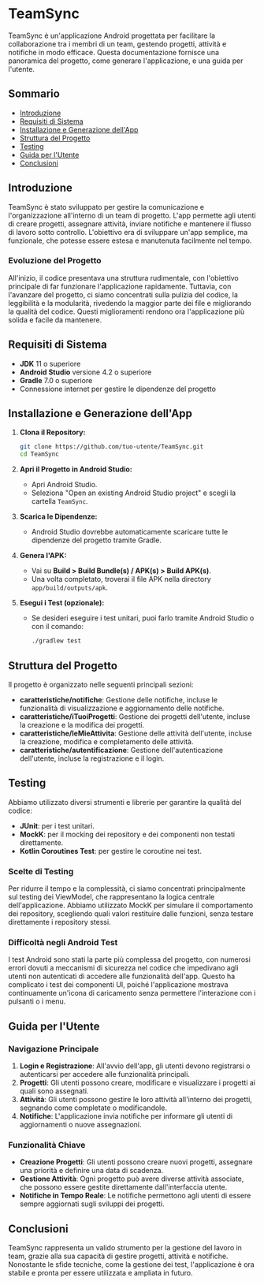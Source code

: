 
# TeamSync

TeamSync è un'applicazione Android progettata per facilitare la collaborazione tra i membri di un team, gestendo progetti, attività e notifiche in modo efficace. Questa documentazione fornisce una panoramica del progetto, come generare l'applicazione, e una guida per l'utente.

## Sommario
- [Introduzione](#introduzione)
- [Requisiti di Sistema](#requisiti-di-sistema)
- [Installazione e Generazione dell'App](#installazione-e-generazione-dellapp)
- [Struttura del Progetto](#struttura-del-progetto)
- [Testing](#testing)
- [Guida per l'Utente](#guida-per-lutente)
- [Conclusioni](#conclusioni)

## Introduzione

TeamSync è stato sviluppato per gestire la comunicazione e l'organizzazione all'interno di un team di progetto. L'app permette agli utenti di creare progetti, assegnare attività, inviare notifiche e mantenere il flusso di lavoro sotto controllo. L'obiettivo era di sviluppare un'app semplice, ma funzionale, che potesse essere estesa e manutenuta facilmente nel tempo.

### Evoluzione del Progetto

All'inizio, il codice presentava una struttura rudimentale, con l'obiettivo principale di far funzionare l'applicazione rapidamente. Tuttavia, con l'avanzare del progetto, ci siamo concentrati sulla pulizia del codice, la leggibilità e la modularità, rivedendo la maggior parte dei file e migliorando la qualità del codice. Questi miglioramenti rendono ora l'applicazione più solida e facile da mantenere.

## Requisiti di Sistema

- **JDK** 11 o superiore
- **Android Studio** versione 4.2 o superiore
- **Gradle** 7.0 o superiore
- Connessione internet per gestire le dipendenze del progetto

## Installazione e Generazione dell'App

1. **Clona il Repository:**
   ```bash
   git clone https://github.com/tuo-utente/TeamSync.git
   cd TeamSync
   ```

2. **Apri il Progetto in Android Studio:**
   - Apri Android Studio.
   - Seleziona "Open an existing Android Studio project" e scegli la cartella `TeamSync`.

3. **Scarica le Dipendenze:**
   - Android Studio dovrebbe automaticamente scaricare tutte le dipendenze del progetto tramite Gradle.

4. **Genera l'APK:**
   - Vai su **Build > Build Bundle(s) / APK(s) > Build APK(s)**.
   - Una volta completato, troverai il file APK nella directory `app/build/outputs/apk`.

5. **Esegui i Test (opzionale):**
   - Se desideri eseguire i test unitari, puoi farlo tramite Android Studio o con il comando:
     ```bash
     ./gradlew test
     ```

## Struttura del Progetto

Il progetto è organizzato nelle seguenti principali sezioni:

- **caratteristiche/notifiche**: Gestione delle notifiche, incluse le funzionalità di visualizzazione e aggiornamento delle notifiche.
- **caratteristiche/iTuoiProgetti**: Gestione dei progetti dell'utente, incluse la creazione e la modifica dei progetti.
- **caratteristiche/leMieAttivita**: Gestione delle attività dell'utente, incluse la creazione, modifica e completamento delle attività.
- **caratteristiche/autentificazione**: Gestione dell'autenticazione dell'utente, incluse la registrazione e il login.

## Testing

Abbiamo utilizzato diversi strumenti e librerie per garantire la qualità del codice:

- **JUnit**: per i test unitari.
- **MockK**: per il mocking dei repository e dei componenti non testati direttamente.
- **Kotlin Coroutines Test**: per gestire le coroutine nei test.

### Scelte di Testing

Per ridurre il tempo e la complessità, ci siamo concentrati principalmente sul testing dei ViewModel, che rappresentano la logica centrale dell'applicazione. Abbiamo utilizzato MockK per simulare il comportamento dei repository, scegliendo quali valori restituire dalle funzioni, senza testare direttamente i repository stessi.

### Difficoltà negli Android Test

I test Android sono stati la parte più complessa del progetto, con numerosi errori dovuti a meccanismi di sicurezza nel codice che impedivano agli utenti non autenticati di accedere alle funzionalità dell'app. Questo ha complicato i test dei componenti UI, poiché l'applicazione mostrava continuamente un'icona di caricamento senza permettere l'interazione con i pulsanti o i menu.

## Guida per l'Utente

### Navigazione Principale

1. **Login e Registrazione**: All'avvio dell'app, gli utenti devono registrarsi o autenticarsi per accedere alle funzionalità principali.
2. **Progetti**: Gli utenti possono creare, modificare e visualizzare i progetti ai quali sono assegnati.
3. **Attività**: Gli utenti possono gestire le loro attività all'interno dei progetti, segnando come completate o modificandole.
4. **Notifiche**: L'applicazione invia notifiche per informare gli utenti di aggiornamenti o nuove assegnazioni.

### Funzionalità Chiave

- **Creazione Progetti**: Gli utenti possono creare nuovi progetti, assegnare una priorità e definire una data di scadenza.
- **Gestione Attività**: Ogni progetto può avere diverse attività associate, che possono essere gestite direttamente dall'interfaccia utente.
- **Notifiche in Tempo Reale**: Le notifiche permettono agli utenti di essere sempre aggiornati sugli sviluppi dei progetti.

## Conclusioni

TeamSync rappresenta un valido strumento per la gestione del lavoro in team, grazie alla sua capacità di gestire progetti, attività e notifiche. Nonostante le sfide tecniche, come la gestione dei test, l'applicazione è ora stabile e pronta per essere utilizzata e ampliata in futuro.

